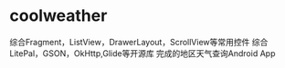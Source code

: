 # coolweather
综合Fragment，ListView，DrawerLayout，ScrollView等常用控件
综合LitePal，GSON，OkHttp,Glide等开源库
完成的地区天气查询Android App
